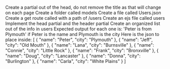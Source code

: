 Create a partial out of the head, do not remove the title as that will change on each page
Create a folder called models
Create a file called Users.json
Create a get route called with a path of /users
Create an ejs file called users
Implement the head partial and the header partial
Create an organized list out of the info in users
Expected output for each one is: 'Peter is from Plymouth' if Peter is the name and Plymouth is the city
Here is the json to place inside:
[
  { "name": "Peter", "city": "Plymouth" },
  { "name": "Jeff", "city": "Old Mouth" },
  { "name": "Lana", "city": "Burnsville" },
  { "name": "Connie", "city": "Little Rock" },
  { "name": "Frank", "city": "Bronxville" },
  { "name": "Doug", "city": "Lancaster" },
  { "name": "Donna", "city": "Burlington" },
  { "name": "Carla", "city": "White Plains" }
]